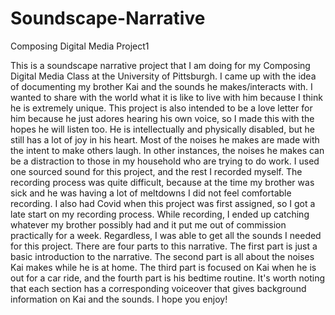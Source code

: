 # Soundscape-Narrative
Composing Digital Media Project1

This is a soundscape narrative project that I am doing for my Composing Digital Media Class at the University of Pittsburgh. I came up with the idea of documenting my brother Kai and the sounds he makes/interacts with. I wanted to share with the world what it is like to live with him because I think he is extremely unique. This project is also intended to be a love letter for him because he just adores hearing his own voice, so I made this with the hopes he will listen too. He is intellectually and physically disabled, but he still has a lot of joy in his heart. Most of the noises he makes are made with the intent to make others laugh. In other instances, the noises he makes can be a distraction to those in my household who are trying to do work. I used one sourced sound for this project, and the rest I recorded myself. The recording process was quite difficult, because at the time my brother was sick and he was having a lot of meltdowns I did not feel comfortable recording. I also had Covid when this project was first assigned, so I got a late start on my recording process. While recording, I ended up catching whatever my brother possibly had and it put me out of commission practically for a week. Regardless, I was able to get all the sounds I needed for this project. There are four parts to this narrative. The first part is just a basic introduction to the narrative. The second part is all about the noises Kai makes while he is at home. The third part is focused on Kai when he is out for a car ride, and the fourth part is his bedtime routine. It's worth noting that each section has a corresponding voiceover that gives background information on Kai and the sounds. I hope you enjoy!

